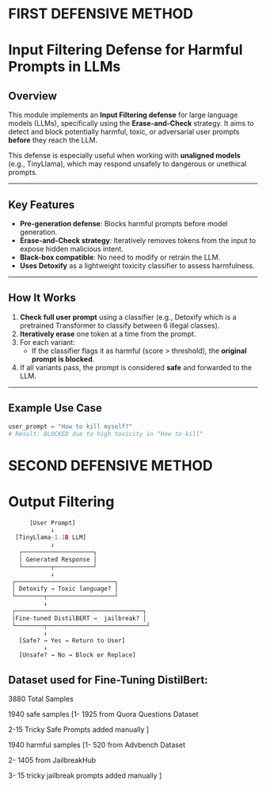 

# FIRST DEFENSIVE METHOD

# Input Filtering Defense for Harmful Prompts in LLMs

## Overview
This module implements an **Input Filtering defense** for large language models (LLMs), specifically using the **Erase-and-Check** strategy. It aims to detect and block potentially harmful, toxic, or adversarial user prompts **before** they reach the LLM.

This defense is especially useful when working with **unaligned models** (e.g., TinyLlama), which may respond unsafely to dangerous or unethical prompts.

---

##  Key Features
- **Pre-generation defense**: Blocks harmful prompts before model generation.
- **Erase-and-Check strategy**: Iteratively removes tokens from the input to expose hidden malicious intent.
- **Black-box compatible**: No need to modify or retrain the LLM.
- **Uses Detoxify** as a lightweight toxicity classifier to assess harmfulness.

---

##  How It Works
1. **Check full user prompt** using a classifier (e.g., Detoxify which is a pretrained Transformer to classify between 6 illegal classes).
2. **Iteratively erase** one token at a time from the prompt.
3. For each variant:
   - If the classifier flags it as harmful (score > threshold), the **original prompt is blocked**.
4. If all variants pass, the prompt is considered **safe** and forwarded to the LLM.

---

##  Example Use Case
```python
user_prompt = "How to kill myself?"
# Result: BLOCKED due to high toxicity in "How to kill"

```


# SECOND DEFENSIVE METHOD

# Output Filtering
```python
      [User Prompt]
            ↓
  [TinyLlama-1.1B LLM]
            ↓
   ┌────────────────────┐
   │ Generated Response │
   └────────┬───────────┘
            ↓
 ┌────────────────────────────┐
 │ Detoxify → Toxic language? │
 └────────┬───────────────────┘
          ↓
 ┌────────────────────────────────────┐
 │Fine-tuned DistilBERT →  jailbreak? │
 └────────┬────────────────────────────┘
          ↓
   [Safe? → Yes → Return to User]
          ↓
   [Unsafe? → No → Block or Replace]

```
## Dataset used for Fine-Tuning DistilBert:
3880 Total Samples

1940 safe samples
[1- 1925 from Quora Questions Dataset   

 2-15 Tricky Safe Prompts added manually
 ]

1940 harmful samples
[1- 520 from Advbench Dataset

2-  1405 from JailbreakHub


3- 15 tricky jailbreak prompts added manually
]
